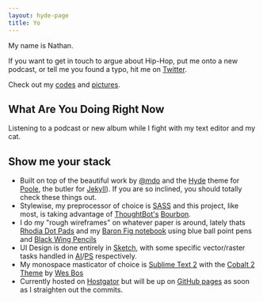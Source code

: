 ```yaml
---
layout: hyde-page
title: Yo
---
```


My name is Nathan.

If you want to get in touch to argue about Hip-Hop, put me onto a new podcast, or tell me you found a typo, hit me on [Twitter][0].

Check out my [codes][1] and [pictures][2].

## What Are You Doing Right Now

Listening to a podcast or new album while I fight with my text editor and my cat. 

## Show me your stack

* Built on top of the beautiful work by [@mdo][mdo] and the [Hyde][hyde] theme for [Poole][poole], the butler for [Jekyll][jekyll]). If you are so inclined, you should totally check these things out.
* Stylewise, my preprocessor of choice is [SASS][sass] and this project, like most, is taking advantage of [ThoughtBot's][tb] [Bourbon][bourbon].
* I do my "rough wireframes" on whatever paper is around, lately thats [Rhodia Dot Pads][rhodia] and my [Baron Fig notebook][baron] using blue ball point pens and [Black Wing Pencils][blackwing]
* UI Design is done entirely in [Sketch][sketch], with some specific vector/raster tasks handled in [AI][ai]/[PS][ps] respectively.
* My monospace masticator of choice is [Sublime Text 2][st2] with the [Cobalt 2 Theme][cobalt2] by [Wes Bos][wb]
* Currently hosted on [Hostgator][hg] but will be up on [GitHub pages][ghp] as soon as I straighten out the commits.


[0]: http://twitter.com/tayoxlife
[1]: https://github.com/tayox
[2]: http://rottenburger.com
[mdo]: http://twitter.com/mdo
[hyde]: http://hyde.getpoole.com
[poole]: http://getpoole.com
[jekyll]: https://jekyllrb.com/
[sass]: http://sass-lang.com/
[tb]: https://thoughtbot.com/
[bourbon]: http://bourbon.io/
[rhodia]: http://www.rhodiapads.com/collections_boutique_dotPad.php
[baron]: http://www.baronfig.com/pages/confidant
[blackwing]: http://palominobrands.com/blackwing/
[sketch]: https://www.sketchapp.com/
[ai]: http://www.adobe.com/products/illustrator.html
[ps]: https://www.adobe.com/products/photoshop.html
[st2]: http://www.sublimetext.com/2
[cobalt2]: http://wesbos.com/cobalt2-theme-sublime-text-2/
[wb]: https://twitter.com/wesbos
[hg]: https://www.hostgator.com/
[ghp]: https://pages.github.com/